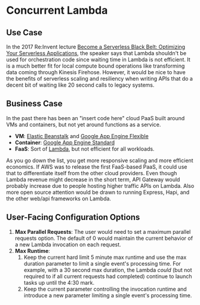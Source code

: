 # Concurrent Lambda

## Use Case
In the 2017 Re:Invent lecture [Become a Serverless Black Belt: Optimizing Your Serverless Applications](https://www.youtube.com/watch?v=oQFORsso2go), the speaker says that Lambda shouldn't be used for orchestration code since waiting time in Lambda is not efficient.  It is a much better fit for local compute bound operations like transforming data coming through Kinesis Firehose.  However, it would be nice to have the benefits of serverless scaling and resiliency when writing APIs that do a decent bit of waiting like 20 second calls to legacy systems.

## Business Case
In the past there has been an "insert code here" cloud PaaS built around VMs and containers, but not yet around functions as a service.
- **VM**: [Elastic Beanstalk](https://aws.amazon.com/elasticbeanstalk) and [Google App Engine Flexible](https://cloud.google.com/appengine/docs/flexible)
- **Container**: [Google App Engine Standard](https://cloud.google.com/appengine/docs/standard)
- **FaaS**: Sort of [Lambda](https://aws.amazon.com/lambda), but not efficient for all workloads.

As you go down the list, you get more responsive scaling and more efficient economics.  If AWS was to release the first FaaS-based PaaS, it could use that to differentiate itself from the other cloud providers.  Even though Lambda revenue might decrease in the short term, API Gateway would probably increase due to people hosting higher traffic APIs on Lambda.  Also more open source attention would be drawn to running Express, Hapi, and the other web/api frameworks on Lambda.

## User-Facing Configuration Options
1. **Max Parallel Requests**: The user would need to set a maximum parallel requests option.  The default of 0 would maintain the current behavior of a new Lambda invocation on each request.
2. **Max Runtime**:
    1. Keep the current hard limit 5 minute max runtime and use the max duration parameter to limit a single event's processing time.  For example, with a 30 second max duration, the Lambda *could* (but not required to if all current requests had completed) continue to launch tasks up until the 4:30 mark.
    2. Keep the current parameter controlling the invocation runtime and introduce a new parameter limiting a single event's processing time.
